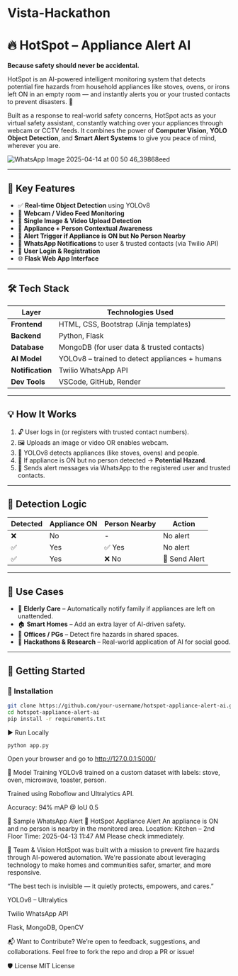 # Vista-Hackathon
# 🔥 HotSpot – Appliance Alert AI

**Because safety should never be accidental.**

HotSpot is an AI-powered intelligent monitoring system that detects potential fire hazards from household appliances like stoves, ovens, or irons left ON in an empty room — and instantly alerts you or your trusted contacts to prevent disasters. 🚨

Built as a response to real-world safety concerns, HotSpot acts as your virtual safety assistant, constantly watching over your appliances through webcam or CCTV feeds. It combines the power of **Computer Vision**, **YOLO Object Detection**, and **Smart Alert Systems** to give you peace of mind, wherever you are.

![WhatsApp Image 2025-04-14 at 00 50 46_39868eed](https://github.com/user-attachments/assets/c2224211-deb4-4b9b-ab39-6df5bb1a1a01)

---

## 🌟 Key Features

- ✅ **Real-time Object Detection** using YOLOv8
- 🎥 **Webcam / Video Feed Monitoring**
- 📸 **Single Image & Video Upload Detection**
- 🧠 **Appliance + Person Contextual Awareness**
- 🚫 **Alert Trigger if Appliance is ON but No Person Nearby**
- 📱 **WhatsApp Notifications** to user & trusted contacts (via Twilio API)
- 🔐 **User Login & Registration**
- 🌐 **Flask Web App Interface**

---

## 🛠️ Tech Stack

| Layer        | Technologies Used                     |
|--------------|----------------------------------------|
| **Frontend** | HTML, CSS, Bootstrap (Jinja templates) |
| **Backend**  | Python, Flask                          |
| **Database** | MongoDB (for user data & trusted contacts) |
| **AI Model** | YOLOv8 – trained to detect appliances + humans |
| **Notification** | Twilio WhatsApp API                 |
| **Dev Tools**| VSCode, GitHub, Render                 |

---

## 💡 How It Works

1. 🔓 User logs in (or registers with trusted contact numbers).
2. 🖼️ Uploads an image or video OR enables webcam.
3. 🤖 YOLOv8 detects appliances (like stoves, ovens) and people.
4. 🧠 If appliance is ON but no person detected → **Potential Hazard**.
5. 📲 Sends alert messages via WhatsApp to the registered user and trusted contacts.

---

## 🧪 Detection Logic

| Detected | Appliance ON | Person Nearby | Action            |
|----------|--------------|----------------|-------------------|
| ❌       | No           | -              | No alert          |
| ✅       | Yes          | ✅ Yes         | No alert          |
| ✅       | Yes          | ❌ No          | 🚨 Send Alert      |

---

## 🎯 Use Cases

- 👵 **Elderly Care** – Automatically notify family if appliances are left on unattended.
- 🏠 **Smart Homes** – Add an extra layer of AI-driven safety.
- 🏢 **Offices / PGs** – Detect fire hazards in shared spaces.
- 🔬 **Hackathons & Research** – Real-world application of AI for social good.

---

## 🚀 Getting Started

### 🔧 Installation

```bash
git clone https://github.com/your-username/hotspot-appliance-alert-ai.git
cd hotspot-appliance-alert-ai
pip install -r requirements.txt
```
▶️ Run Locally
```bash
python app.py
```

Open your browser and go to http://127.0.0.1:5000/

🧠 Model Training
YOLOv8 trained on a custom dataset with labels: stove, oven, microwave, toaster, person.

Trained using Roboflow and Ultralytics API.

Accuracy: 94% mAP @ IoU 0.5

📲 Sample WhatsApp Alert
🚨 HotSpot Appliance Alert
An appliance is ON and no person is nearby in the monitored area.
Location: Kitchen – 2nd Floor
Time: 2025-04-13 11:47 AM
Please check immediately.

🙌 Team & Vision
HotSpot was built with a mission to prevent fire hazards through AI-powered automation. We're passionate about leveraging technology to make homes and communities safer, smarter, and more responsive.

“The best tech is invisible — it quietly protects, empowers, and cares.”


YOLOv8 – Ultralytics

Twilio WhatsApp API

Flask, MongoDB, OpenCV

📬 Want to Contribute?
We’re open to feedback, suggestions, and collaborations. Feel free to fork the repo and drop a PR or issue!

🛡️ License
MIT License
